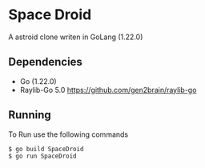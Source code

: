 # Space Droid

A astroid clone writen in GoLang (1.22.0)

## Dependencies

- Go (1.22.0)
- Raylib-Go 5.0 https://github.com/gen2brain/raylib-go

## Running

To Run use the following commands

```
$ go build SpaceDroid
$ go run SpaceDroid
```
